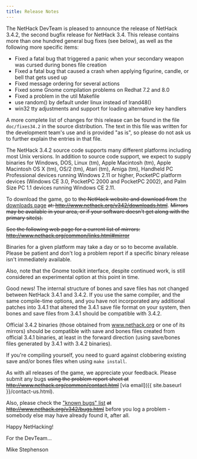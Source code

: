 ```yaml
---
title: Release Notes
---
```

The NetHack DevTeam is pleased to announce the release of NetHack 3.4.2, the second bugfix release for NetHack 3.4.  This release contains more than one hundred general bug fixes (see below), as well as the following more specific items:

* Fixed a fatal bug that triggered a panic when your secondary weapon was cursed during bones file creation
* Fixed a fatal bug that caused a crash when applying figurine, candle, or bell that gets used up
* Fixed message ordering for several actions
* Fixed some Gnome compilation problems on Redhat 7.2 and 8.0
* Fixed a problem in the util Makefile
* use random() by default under linux instead of lrand48()
* win32 tty adjustments and support for loading alternative key handlers

A more complete list of changes for this release can be found in the file `doc/fixes34.2` in the source distribution.  The text in this file was written for the development team's use and is provided "as is", so please do not ask us to further explain the entries in that file.

The NetHack 3.4.2 source code supports many different platforms including most Unix versions.  In addition to source code support, we expect to supply binaries for Windows, DOS, Linux (tm), Apple Macintosh (tm), Apple Macintosh OS X (tm), OS/2 (tm), Atari (tm), Amiga (tm), Handheld PC Professional devices running Windows 2.11 or higher, PocketPC platform devices (Windows CE 3.0, PocketPC 2000 and PocketPC 2002), and Palm Size PC 1.1 devices running Windows CE 2.11.

To download the game, go to <strike>the NetHack website and download from</strike> the [downloads page](downloads.html) <strike>at: <http://www.nethack.org/v342/downloads.html></strike>.  <strike>Mirrors may be available in your area, or if your software doesn't get along with the primary site(s).</strike>

<strike>See the following web page for a current list of mirrors: <http://www.nethack.org/common/links.html#mirror></strike>

Binaries for a given platform may take a day or so to become available.  Please be patient and don't log a problem report if a specific binary release isn't immediately available.

Also, note that the Gnome toolkit interface, despite continued work, is still considered an experimental option at this point in time.

Good news!  The internal structure of bones and save files has not changed between NetHack 3.4.1 and 3.4.2.  If you use the same compiler, and the same compile-time options, and you have not incorporated any additional patches into 3.4.1 that altered the 3.4.1 save file format on your system, then bones and save files from 3.4.1 should be compatible with 3.4.2.

Official 3.4.2 binaries (those obtained from www.nethack.org or one of its mirrors) should be compatible with save and bones files created from official 3.4.1 binaries, at least in the forward direction (using save/bones files generated by 3.4.1 with 3.4.2 binaries).

If you're compiling yourself, you need to guard against clobbering existing save and/or bones files when using `make install`.

As with all releases of the game, we appreciate your feedback.  Please submit any bugs <strike>using the problem report sheet at <http://www.nethack.org/common/contact.html></strike> [via email]({{ site.baseurl }}/contact-us.html).

Also, please check the ["known bugs" list](bugs.html) <strike>at <http://www.nethack.org/v342/bugs.html></strike> before you log a problem - somebody else may have already found it, after all.

Happy NetHacking!

For the DevTeam...

Mike Stephenson
